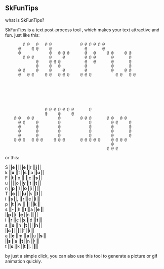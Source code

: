 
SkFunTips
----------------------------------
what is SkFunTips?

SkFunTips is a text post-process tool ,
which makes your text attractive and fun.
just like this:   



                                                                          
                                                                                
                                                                                
                                                                                
            @ @   @   @ @             @ @ @ @ @ @                               
          @     @ @     @               @       @                               
          @             @   @ @ @       @   @     @ @     @ @                   
            @ @ @       @     @         @ @ @       @       @                   
                  @     @ @ @           @   @       @       @                   
                  @     @   @           @           @       @                   
          @ @     @     @     @         @           @     @ @                   
          @   @ @     @ @   @ @ @     @ @ @           @ @   @ @                 
                                                                                
                                                                                
                                                                                
                                                                                
                                                                                
                                                                                
                                                                                
                      @ @ @ @ @ @ @       @                                     
                      @     @     @                                             
        @ @   @ @           @         @ @ @       @ @   @ @                     
          @ @     @         @             @         @ @     @                   
          @       @         @             @         @       @                   
          @       @         @             @         @       @                   
          @       @         @             @         @       @                   
        @ @ @   @ @ @     @ @ @       @ @ @ @ @     @ @ @ @                     
                                                    @                           
                                                  @ @ @                         
                                                                                

    																		


or this:


                                                                              
S |__|e |__|  |__|e |__|r |__|j |__|                           
k |__|x |__|t |__|s |__|a |__|u |__|                           
F |__|t |__|o |__|  |__|c |__|s |__|                           
u |__|  |__|o |__|y |__|t |__|t |__|                           
n |__|p |__|l |__|o |__|i |__|  |__|                           
T |__|o |__|  |__|u |__|v |__|l |__|                           
i |__|s |__|, |__|r |__|e |__|i |__|                           
p |__|t |__|w |__|  |__|  |__|k |__|                           
s |__|- |__|h |__|t |__|a |__|e |__|                           
  |__|p |__|i |__|e |__|n |__|  |__|                           
i |__|r |__|c |__|x |__|d |__|t |__|                           
s |__|o |__|h |__|t |__|  |__|h |__|                           
  |__|c |__|  |__|  |__|f |__|i |__|                           
a |__|e |__|m |__|a |__|u |__|s |__|                           
  |__|s |__|a |__|t |__|n |__|: |__|                           
t |__|s |__|k |__|t |__|. |__||__|                           

                                                                              


by just a simple click, you can also use this tool to 
generate a picture or gif animation quickly.